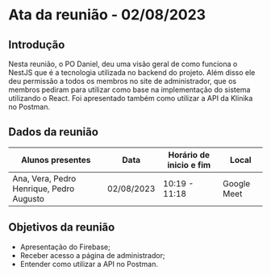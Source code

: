# Ata da reunião - 02/08/2023

## Introdução

Nesta reunião, o PO Daniel, deu uma visão geral de como funciona o NestJS que é a tecnologia utilizada no backend do projeto. Além disso ele deu permissão a todos os membros no site de administrador, que os membros pediram para utilizar como base na implementação do sistema utilizando o React. Foi apresentado também como utilizar a API da Klinika no Postman.

## Dados da reunião

| Alunos presentes                 | Data       | Horário de inicio e fim | Local |
| -------------------------------- | ---------- | ------------------------ | ----- |
| Ana, Vera, Pedro Henrique, Pedro Augusto | 02/08/2023 | 10:19 - 11:18    | Google Meet |

## Objetivos da reunião

- Apresentação do Firebase;
- Receber acesso a página de administrador;
- Entender como utilizar a API no Postman.